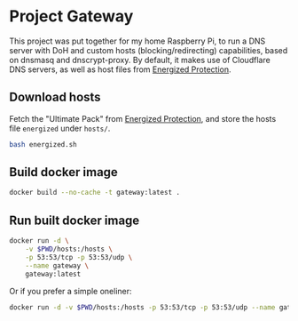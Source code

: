 # Project Gateway
This project was put together for my home Raspberry Pi, to run a DNS server with DoH and custom hosts (blocking/redirecting) capabilities, based on dnsmasq and dnscrypt-proxy. By default, it makes use of Cloudflare DNS servers, as well as host files from [Energized Protection]. 

## Download hosts
Fetch the "Ultimate Pack" from [Energized Protection], and store the hosts file ```energized``` under ```hosts/```. 
```sh
bash energized.sh
```

## Build docker image
```sh
docker build --no-cache -t gateway:latest .
```

## Run built docker image
```sh
docker run -d \
    -v $PWD/hosts:/hosts \
    -p 53:53/tcp -p 53:53/udp \
    --name gateway \
    gateway:latest
```

Or if you prefer a simple oneliner:
```sh
docker run -d -v $PWD/hosts:/hosts -p 53:53/tcp -p 53:53/udp --name gateway gateway:latest
```

[Energized Protection]: https://energized.pro
